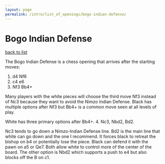 ```yaml
---
layout: page
permalink: /intro/list_of_openings/bogo-indian-defense/
---
```


# Bogo Indian Defense

[back to list](..)



The Bogo Indian Defense is a chess opening that arrives after the starting moves:

1. d4 Nf6
2. c4 e6
3. Nf3 Bb4+

Many players with the white pieces will choose the third move Nf3 instead of Nc3 because they want to avoid the Nimzo Indian Defense. Black has multiple options after Nf3 but Bb4+ is a common move seen at all levels of play.

White has three primary options after Bb4+. 4. Nc3, Nbd2, Bd2.

Nc3 tends to go down a Nimzo-Indian Defense line. Bd2 is the main line that white can go down and the one I recommend. It forces black to retreat the bishop on b4 or potentially lose the piece. Black can defend it with the pawn on a5 or Qe7. Both allow white to control more of the center of the board. The other option is Nbd2 which supports a push to e4 but also blocks off the B on c1.




